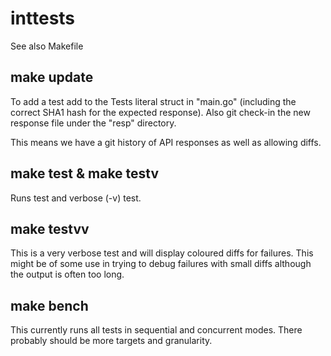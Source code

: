 # inttests

See also Makefile

## make update

To add a test add to the Tests literal struct in "main.go" (including the correct
SHA1 hash for the expected response).  Also git check-in the new response file
under the "resp" directory.

This means we have a git history of API responses as well as allowing diffs.

## make test & make testv

Runs test and verbose (-v) test.

## make testvv

This is a very verbose test and will display coloured diffs for failures.  This
might be of some use in trying to debug failures with small diffs although the
output is often too long.

## make bench

This currently runs all tests in sequential and concurrent modes.  There
probably should be more targets and granularity.

